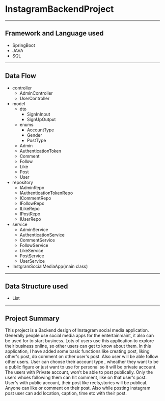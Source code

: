 # InstagramBackendProject

-------
## Framework and Language used
  + SpringBoot
  + JAVA
  + SQL
-------
## Data Flow
  + controller
      - AdminController
      - UserController
  + model
       + dto
           - SignInInput
           - SignUpOutput
       + enums
           - AccountType
           - Gender
           - PostType
       + Admin
       + AuthenticationToken
       + Comment
       + Follow
       + Like
       + Post
       + User
   + repository
      - IAdminRepo
      - IAuthenticationTokenRepo
      - ICommentRepo
      - IFollowRepo
      - ILikeRepo
      - IPostRepo
      - IUserRepo
  + service
      - AdminService
      - AuthenticationService
      - CommentService
      - FollowService
      - LikeService
      - PostService
      - UserService
  + InstgramSocialMediaApp(main class)
---------
## Data Structure used
  + List

---------
## Project Summary 
  This project is a Backend design of Instagram social media application. Generally people use social media apps for the entertainmaint,
  it also can be used for to start business. Lots of users use this application to explore their business online, so other users can get to know about them.
  In this application, I have added some basic functions like creating post, liking other's post, do comment on other user's post. Also user will be able 
  follow other users. User can choose their account type , wheather they want to be a public figure or just want to use for personal so it will be private account.
  The users with Private account, won't be able to post publically. Only the users whoes following them can hit comment, like on that user's post.
  User's with public account, their post like reels,stories will be publical. Anyone can like or comment on their post. Also while posting instagram post user
  can add location, caption, time etc with their post.
  
